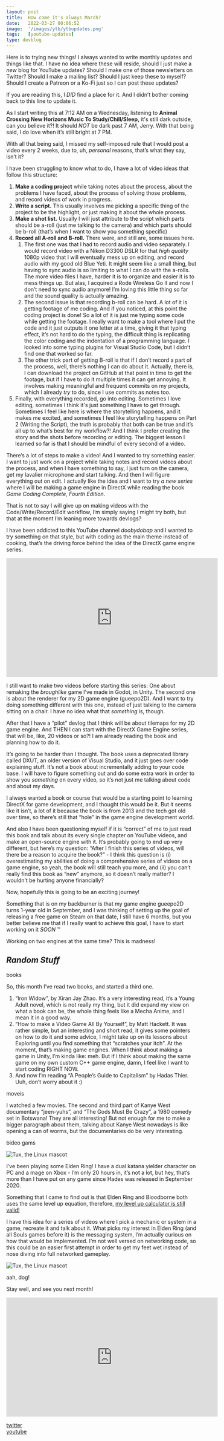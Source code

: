 ```yaml
---
layout: post
title:  How come it's always March?
date:   2022-03-27 00:06:52
image:  '/images/ytb/ytbupdates.png'
tags:   [youtube-updates]
type: devblog
---
```


Here is to trying new things! I always wanted to write monthly updates and things like that. I have no idea where these will reside, should I just make a *new* blog for YouTube updates? Should I make one of those newsletters on Twitter? Should I make a mailing list? Should I just keep these to myself? Should I create a Patreon or a Ko-Fi just so I can post these updates?

If you are reading this, I *DID* find a place for it. And I didn’t bother coming back to this line to update it.

As I start writing this at 7:12 AM on a Wednesday, listening to **Animal Crossing New Horizons Music To Study/Chill/Sleep,** it's still dark outside, can you believe it?! It should *NOT* be dark past 7 AM, Jerry. With that being said, I do love when it’s still bright at 7 PM.

With all that being said, I missed my self-imposed rule that I would post a video every 2 weeks, due to, uh, *personal* reasons, that’s what they say, isn’t it?

I have been struggling to know what to do, I have a lot of video ideas that follow this structure:

1. **Make a coding project** while taking notes about the process, about the problems I have faced, about the process of solving those problems, and record videos of work in progress.
2. **Write a script.** This usually involves me picking a specific thing of the project to be the highlight, or just making it about the whole process.
3. **Make a shot list.** Usually I will just attribute to the script which parts should be a-roll (just me talking to the camera) and which parts should be b-roll (that’s when I want to show you something specific)
4. **Record all A-roll and B-roll.** There were, and still are, some issues here. 
    1. The first one was that I had to record audio and video separately. I would record video with a Nikon D3300 DSLR for that *high quality* 1080p video that I will eventually mess up on editing, and record audio with my good old Blue Yeti. It might seem like a small thing, but having to sync audio is so limiting to what I can do with the a-rolls. The more video files I have, harder it is to organize and easier it is to mess things up. But alas, I acquired a Rode Wireless Go II and now I don’t need to sync audio anymore! I’m loving this little thing so far and the sound quality is actually amazing.
    2. The second issue is that recording b-roll can be hard. A lot of it is getting footage of me coding. And if you noticed, at this point the coding project is done! So a lot of it is just me typing some code while getting the footage. I really want to make a tool where I put the code and it just outputs it one letter at a time, giving it that typing effect, it’s not hard to do the typing, the difficult thing is replicating the color coding and the indentation of a programming language. I looked into some typing plugins for Visual Studio Code, but I didn’t find one that worked so far.
    3. The other trick part of getting B-roll is that if I don’t record a part of the process, well, there’s nothing I can do about it. Actually, there is, I can download the project on GitHub at that point in time to get the footage, but if I have to do it multiple times it can get annoying. It involves making meaningful and frequent commits on my projects, which I already *try* to do, since I use commits as notes too.
5. Finally, with everything recorded, go into editing. Sometimes I love editing, sometimes I think it's just something I have to get through. Sometimes I feel like here is where the storytelling happens, and it makes me excited, and sometimes I feel like storytelling happens on Part 2 (Writing the Script), the truth is probably that both can be true and it’s all up to what’s best for my workflow?! And I think I prefer creating the story and the shots before recording or editing. The biggest lesson I learned so far is that I should be mindful of every second of a video.

There’s a lot of steps to make a video! And I wanted to try something easier. I want to just work on a project while taking notes and record videos about the process, and when I have something to say, I just turn on the camera, get my lavalier microphone and start talking. And then I will figure everything out on edit. I actually like the idea and I want to try *a new series* where I will be making a game engine in DirectX while reading the book *Game Coding Complete, Fourth Edition*.

That is not to say I will give up on making videos with the Code/Write/Record/Edit workflow, I’m simply saying I might try both, but that at the moment I’m leaning more towards devlogs?

I have been addicted to this YouTube channel *doobydobap* and I wanted to try something on that style, but with coding as the main theme instead of cooking, that’s the driving force behind the idea of the DirectX game engine series.

<iframe width="560" height="315" src="https://www.youtube.com/embed/0onVbAuBGWI" title="YouTube video player" frameborder="0" allow="accelerometer; autoplay; clipboard-write; encrypted-media; gyroscope; picture-in-picture" allowfullscreen></iframe>

I still want to make two videos before starting this series: One about remaking the *broughlike* game I’ve made in Godot, in Unity. The second one is about the renderer for my 2D game engine (gueepo2D). And I want to try doing something different with this one, instead of just talking to the camera sitting on a chair. I have no idea what that *something* is, though.

After that I have a “pilot” devlog that I think will be about tilemaps for my 2D game engine. And THEN I can start with the DirectX Game Engine series, that will be, like, 20 videos or so?! I am already reading the book and planning how to do it.

It’s going to be harder than I thought. The book uses a deprecated library called DXUT, an older version of Visual Studio, and it just goes over code explaining stuff. It’s not a book about incrementally adding to your code base. I will have to figure something out and do some extra work in order to show you *something* on every video, so it’s not just me talking about code and about my days.

I always wanted a book or course that would be a starting point to learning DirectX for game development, and I thought this would be it. But it seems like it isn’t, a lot of it because the book is from 2013 and the tech got old over time, so there’s still that “hole” in the game engine development world.

And also I have been questioning myself if it is “correct” of me to just read this book and talk about its every single chapter on YouTube videos, and make an open-source engine with it. It’s probably going to end up very different, but here’s my question: “After I finish this series of videos, will there be a reason to acquire the book?” - I think this question is (i) overestimating my abilities of doing a comprehensive series of videos on a game engine, so yeah, the book will still teach you more, and (ii) you can’t really find this book as “new” anymore, so it doesn’t really matter? I wouldn’t be hurting anyone financially?

Now, hopefully this is going to be an exciting journey!

Something that is on my backburner is that my game engine gueepo2D turns 1-year old in September, and I was thinking of setting up the goal of releasing a free game on Steam on that date, I still have 6 months, but you better believe me that if I really want to achieve this goal, I have to start working on it *SOON* :tm:

Working on two engines at the same time? This is madness!

## *Random Stuff*

books

So, this month I’ve read two books, and started a third one. 

1. “Iron Widow”, by Xiran Jay Zhao. It’s a very interesting read, it’s a Young Adult novel, which is not really my thing, but it did expand my view on what a book can be, the whole thing feels like a Mecha Anime, and I mean it in a good way.
2. “How to make a Video Game All By Yourself”, by Matt Hackett. It was rather simple, but an interesting and short read, it gives some pointers on how to do it and some advice, I might take up on its lessons about Exploring until you find something that “scratches your itch”. At the moment, that’s making game engines. When I think about making a game in Unity, I’m kinda like: meh. But if I think about making the same game on my own custom C++ game engine, damn, I feel like I want to start coding RIGHT NOW.
3. And now I’m reading “A People’s Guide to Capitalism” by Hadas Thier. Uuh, don’t worry about it :)

moveis

I watched a few movies. The second and third part of Kanye West documentary “jeen-yuhs”, and “The Gods Must Be Crazy”, a 1980 comedy set in Botswana! They are all interesting! But not enough for me to make a bigger paragraph about them, talking about Kanye West nowadays is like opening a can of worms, but the documentaries do be very interesting.

bideo gams

![Tux, the Linux mascot](https://gueepo.me/images/ytb/eldenring.png)

I’ve been playing some Elden Ring! I have a dual katana yielder character on PC and a mage on Xbox - I’m only 20 hours in, it’s not a lot, but hey, that’s more than I have put on any game since Hades was released in September 2020.

Something that I came to find out is that Elden Ring and Bloodborne both uses the same level up equation, therefore, [my level up calculator is still valid!](https://gueepo.me/real/bbcalc/)

I have this idea for a series of videos where I pick a mechanic or system in a game, recreate it and talk about it. What picks my interest in Elden Ring (and all Souls games before it) is the messaging system, I’m actually curious on how that would be implemented. I’m not well versed on networking code, so this could be an easier first attempt in order to get my feet wet instead of nose diving into full networked gameplay.

![Tux, the Linux mascot](https://gueepo.me/images/ytb/aahdog.png)

aah, dog!

Stay well, and see you next month!

<iframe width="560" height="315" src="https://www.youtube.com/embed/MR61TduJCHQ" title="YouTube video player" frameborder="0" allow="accelerometer; autoplay; clipboard-write; encrypted-media; gyroscope; picture-in-picture" allowfullscreen></iframe>

[twitter](http://twitter.com/guilhermepo2)<br/>
[youtube](https://www.youtube.com/channel/UCOIlr-LtVmaIRdI0oe2lthg)
